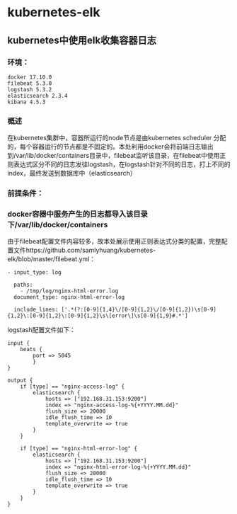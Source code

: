 # kubernetes-elk
## kubernetes中使用elk收集容器日志

### 环境：
    docker 17.10.0
    filebeat 5.3.0
    logstash 5.3.2
    elasticsearch 2.3.4
    kibana 4.5.3

### 概述
在kubernetes集群中，容器所运行的node节点是由kubernetes scheduler 分配的，每个容器运行的节点都是不固定的。本处利用docker会将前端日志输出到/var/lib/docker/containers目录中，filebeat监听该目录，在filebeat中使用正则表达式区分不同的日志发往logstash，在logstash针对不同的日志，打上不同的index，最终发送到数据库中（elasticsearch）

### 前提条件：
### docker容器中服务产生的日志都导入该目录下/var/lib/docker/containers


由于filebeat配置文件内容较多，故本处展示使用正则表达式分类的配置，完整配置文件https://github.com/samlyhuang/kubernetes-elk/blob/master/filebeat.yml：

    - input_type: log
    
      paths:
        - /tmp/log/nginx-html-error.log
      document_type: nginx-html-error-log
    
      include_lines: ['.*(?:[0-9]{1,4}\/[0-9]{1,2}\/[0-9]{1,2})\s[0-9]{1,2}\:[0-9]{1,2}\:[0-9]{1,2}\s\[error\]\s[0-9]{1,9}#.*']



logstash配置文件如下：

    input {
        beats {
            port => 5045
            }
    }
    
    output {
        if [type] == "nginx-access-log" {
            elasticsearch {
                hosts => ["192.168.31.153:9200"]
                index => "nginx-access-log-%{+YYYY.MM.dd}"
                flush_size => 20000
                idle_flush_time => 10
                template_overwrite => true
            }
        }
    
        if [type] == "nginx-html-error-log" {
            elasticsearch {
                hosts => ["192.168.31.153:9200"]
                index => "nginx-html-error-log-%{+YYYY.MM.dd}"
                flush_size => 20000
                idle_flush_time => 10
                template_overwrite => true
            }
        }
    }
    















